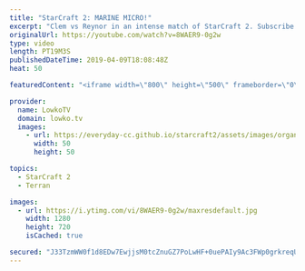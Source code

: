 ```yaml
---
title: "StarCraft 2: MARINE MICRO!"
excerpt: "Clem vs Reynor in an intense match of StarCraft 2. Subscribe for more videos: http://lowko.tv/youtube More StarCraft 2 casts: https://youtu.be/BfikSEkWzao  While Reynor obtains a small advantage in the early game, he loses a lot of his creep spread. Clem follows up the Hellbat aggression with relentless"
originalUrl: https://youtube.com/watch?v=8WAER9-0g2w
type: video
length: PT19M3S
publishedDateTime: 2019-04-09T18:08:48Z
heat: 50

featuredContent: "<iframe width=\"800\" height=\"500\" frameborder=\"0\" src=\"https://www.youtube.com/embed/8WAER9-0g2w\" allow=\"accelerometer; autoplay; encrypted-media; gyroscope; picture-in-picture\" allowfullscreen></iframe>"

provider:
  name: LowkoTV
  domain: lowko.tv
  images:
    - url: https://everyday-cc.github.io/starcraft2/assets/images/organizations/lowko.tv-50x50.jpg
      width: 50
      height: 50

topics:
  - StarCraft 2
  - Terran

images:
  - url: https://i.ytimg.com/vi/8WAER9-0g2w/maxresdefault.jpg
    width: 1280
    height: 720
    isCached: true

secured: "J33TzmWW0f1d8EDw7EwjjsM0tcZnuGZ7PoLwHF+0uePAIy9Ac3FWp0grkreqUTMfv3F7nEsP6teevbAVCyGv5AoaJUfGv4IvxGXctLmzEgnDqqdJ7qciYs1W9VVE4HbrAYpLl8PP8usYZHqlxtajqpUK2nU5LsedFoxGhZ/i58Cj/eh7P39ZdIT6DzaWjikyz5ylIcDj9hpiLRylxuA9H0nKniPdGOb6lhgmlar/Saql4RKeVp9JHaIN/9u39vngHszhnmHjtm0fjd2Y3oadHEzT1MmEH269YJifEJYOesWsOt5u241gzxTkhTHhqFPCjlI3ciVAkdhZC2Y+/UqEvt4kwn1KKem/7eMQiJwN+kolGGaENWl7L/y8ztsKrSbCsBWNJCNlBZEamZWdFbdh0I9rwvM36mbhJAUEw6O7Yss=;FxRQcJeGE0+X3hSRCND1cQ=="
---
```


